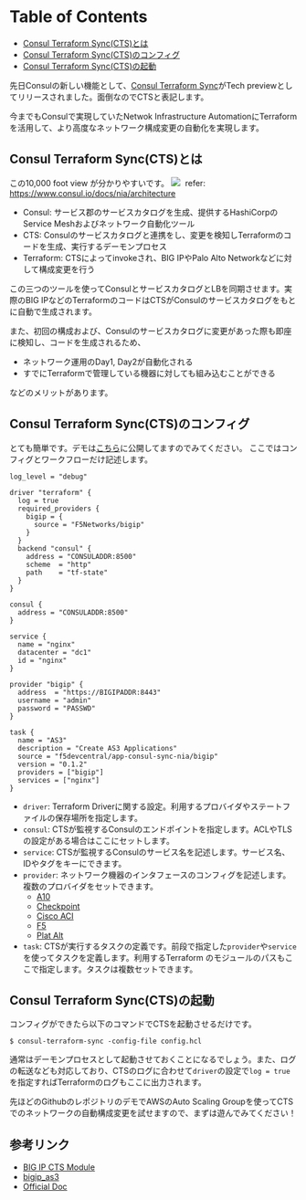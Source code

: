 Table of Contents
=================
  * [Consul Terraform Sync(CTS)とは](#consul-terraform-syncctsとは)
  * [Consul Terraform Sync(CTS)のコンフィグ](#consul-terraform-syncctsのコンフィグ)
  * [Consul Terraform Sync(CTS)の起動](#consul-terraform-syncctsの起動)

先日Consulの新しい機能として、[Consul Terraform Sync](https://www.consul.io/docs/nia)がTech previewとしてリリースされました。面倒なのでCTSと表記します。

今までもConsulで実現していたNetwok Infrastructure AutomationにTerraformを活用して、より高度なネットワーク構成変更の自動化を実現します。

## Consul Terraform Sync(CTS)とは

この10,000 foot view が分かりやすいです。
<kbd>
  <img src="https://blog-kabuctl-run.s3-ap-northeast-1.amazonaws.com/20201116/cts.png">
</kbd>
refer: https://www.consul.io/docs/nia/architecture

* Consul: サービス郡のサービスカタログを生成、提供するHashiCorpのService Meshおよびネットワーク自動化ツール
* CTS: Consulのサービスカタログと連携をし、変更を検知しTerraformのコードを生成、実行するデーモンプロセス
* Terraform: CTSによってinvokeされ、BIG IPやPalo Alto Networkなどに対して構成変更を行う

この三つのツールを使ってConsulとサービスカタログとLBを同期させます。実際のBIG IPなどのTerraformのコードはCTSがConsulのサービスカタログをもとに自動で生成されます。

また、初回の構成および、Consulのサービスカタログに変更があった際も即座に検知し、コードを生成されるため、

* ネットワーク運用のDay1, Day2が自動化される
* すでにTerraformで管理している機器に対しても組み込むことができる

などのメリットがあります。

## Consul Terraform Sync(CTS)のコンフィグ

とても簡単です。デモは[こちら](https://github.com/tkaburagi/consul-terraform-sync-demo)に公開してますのでみてください。
ここではコンフィグとワークフローだけ記述します。

```hcl
log_level = "debug"

driver "terraform" {
  log = true
  required_providers {
    bigip = {
      source = "F5Networks/bigip"
    }
  }
  backend "consul" {
    address = "CONSULADDR:8500"
    scheme  = "http"
    path    = "tf-state"
  }
}

consul {
  address = "CONSULADDR:8500"
}

service {
  name = "nginx"
  datacenter = "dc1"
  id = "nginx"
}

provider "bigip" {
  address  = "https://BIGIPADDR:8443"
  username = "admin"
  password = "PASSWD"
}

task {
  name = "AS3"
  description = "Create AS3 Applications"
  source = "f5devcentral/app-consul-sync-nia/bigip"
  version = "0.1.2"
  providers = ["bigip"]
  services = ["nginx"]
}
```

* `driver`: Terraform Driverに関する設定。利用するプロバイダやステートファイルの保存場所を指定します。
* `consul`: CTSが監視するConsulのエンドポイントを指定します。ACLやTLSの設定がある場合はここにセットします。
* `service`: CTSが監視するConsulのサービス名を記述します。サービス名、IDやタグをキーにできます。
* `provider`: ネットワーク機器のインタフェースのコンフィグを記述します。複数のプロバイダをセットできます。
    * [A10](https://registry.terraform.io/modules/a10networks/service-group-sync-nia/thunder/latest)
    * [Checkpoint](https://registry.terraform.io/modules/CheckPointSW/dynobj-nia/checkpoint/latest)
    * [Cisco ACI](https://registry.terraform.io/modules/CiscoDevNet/autoscaling-nia/aci/latest)
    * [F5](https://registry.terraform.io/modules/f5devcentral/app-consul-sync-nia/bigip/latest)
    * [Plat Alt](https://registry.terraform.io/modules/PaloAltoNetworks/dag-nia/panos/latest)
* `task`: CTSが実行するタスクの定義です。前段で指定した`provider`や`service`を使ってタスクを定義します。利用するTerraform
のモジュールのパスもここで指定します。タスクは複数セットできます。

## Consul Terraform Sync(CTS)の起動

コンフィグができたら以下のコマンドでCTSを起動させるだけです。

```
$ consul-terraform-sync -config-file config.hcl
```

通常はデーモンプロセスとして起動させておくことになるでしょう。また、ログの転送なども対応しており、CTSのログに合わせて`driver`の設定で`log = true`を指定すればTerraformのログもここに出力されます。

先ほどのGithubのレポジトリのデモでAWSのAuto Scaling Groupを使ってCTSでのネットワークの自動構成変更を試せますので、まずは遊んでみてください！

## 参考リンク

* [BIG IP CTS Module](https://registry.terraform.io/modules/f5devcentral/app-consul-sync-nia/bigip/latest)
* [bigip_as3](https://registry.terraform.io/providers/F5Networks/bigip/latest/docs/resources/bigip_as3)
* [Official Doc](https://www.consul.io/docs/nia)